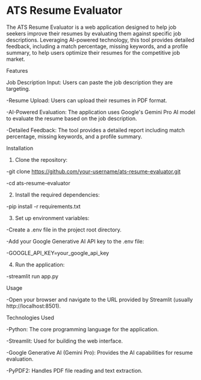 # ATS Resume Evaluator


The ATS Resume Evaluator is a web application designed to help job seekers improve their resumes by evaluating them against specific job descriptions. Leveraging AI-powered technology, this tool provides detailed feedback, including a match percentage, missing keywords, and a profile summary, to help users optimize their resumes for the competitive job market.



Features

Job Description Input: Users can paste the job description they are targeting.

-Resume Upload: Users can upload their resumes in PDF format.

-AI-Powered Evaluation: The application uses Google's Gemini Pro AI model to evaluate the resume based on the job description.

-Detailed Feedback: The tool provides a detailed report including match percentage, missing keywords, and a profile summary.



Installation

1. Clone the repository:

-git clone https://github.com/your-username/ats-resume-evaluator.git

-cd ats-resume-evaluator

2. Install the required dependencies:

-pip install -r requirements.txt

3. Set up environment variables:

-Create a .env file in the project root directory.

-Add your Google Generative AI API key to the .env file:

-GOOGLE_API_KEY=your_google_api_key

4. Run the application:

-streamlit run app.py

Usage

-Open your browser and navigate to the URL provided by Streamlit (usually http://localhost:8501).



Technologies Used

-Python: The core programming language for the application.

-Streamlit: Used for building the web interface.

-Google Generative AI (Gemini Pro): Provides the AI capabilities for resume evaluation.

-PyPDF2: Handles PDF file reading and text extraction.
